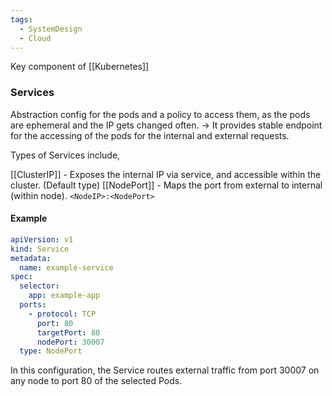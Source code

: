 ```yaml
---
tags:
  - SystemDesign
  - Cloud
---
```

Key component of [[Kubernetes]]

### Services

Abstraction config for the pods and a policy to access them, as the pods are ephemeral and the IP gets changed often.
-> It provides stable endpoint for the accessing of the pods for the internal and external requests.

Types of Services include,

[[ClusterIP]]  - Exposes the internal IP via service, and accessible within the cluster. (Default type)
[[NodePort]]  - Maps the port from external to internal (within node). `<NodeIP>:<NodePort>`

#### Example
```yaml
apiVersion: v1
kind: Service
metadata:
  name: example-service
spec:
  selector:
    app: example-app
  ports:
    - protocol: TCP
      port: 80
      targetPort: 80
      nodePort: 30007
  type: NodePort
```

In this configuration, the Service routes external traffic from port 30007 on any node to port 80 of the selected Pods.